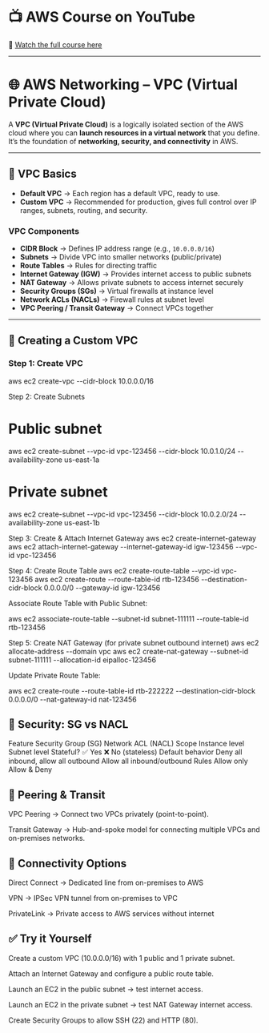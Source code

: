 # 📺 AWS Course on YouTube  
🎥 [Watch the full course here](https://youtu.be/R6yysJg_rKE?list=PLJB9b1bbB85EabGxfihssYhe46dZRHXfn)

---

# 🌐 AWS Networking – VPC (Virtual Private Cloud)

A **VPC (Virtual Private Cloud)** is a logically isolated section of the AWS cloud where you can **launch resources in a virtual network** that you define.  
It’s the foundation of **networking, security, and connectivity** in AWS.

---

## 📌 VPC Basics

- **Default VPC** → Each region has a default VPC, ready to use.  
- **Custom VPC** → Recommended for production, gives full control over IP ranges, subnets, routing, and security.  

### VPC Components
- **CIDR Block** → Defines IP address range (e.g., `10.0.0.0/16`)  
- **Subnets** → Divide VPC into smaller networks (public/private)  
- **Route Tables** → Rules for directing traffic  
- **Internet Gateway (IGW)** → Provides internet access to public subnets  
- **NAT Gateway** → Allows private subnets to access internet securely  
- **Security Groups (SGs)** → Virtual firewalls at instance level  
- **Network ACLs (NACLs)** → Firewall rules at subnet level  
- **VPC Peering / Transit Gateway** → Connect VPCs together  

---

## 📌 Creating a Custom VPC

### Step 1: Create VPC

aws ec2 create-vpc --cidr-block 10.0.0.0/16

Step 2: Create Subnets
# Public subnet
aws ec2 create-subnet --vpc-id vpc-123456 --cidr-block 10.0.1.0/24 --availability-zone us-east-1a

# Private subnet
aws ec2 create-subnet --vpc-id vpc-123456 --cidr-block 10.0.2.0/24 --availability-zone us-east-1b

Step 3: Create & Attach Internet Gateway
aws ec2 create-internet-gateway
aws ec2 attach-internet-gateway --internet-gateway-id igw-123456 --vpc-id vpc-123456

Step 4: Create Route Table
aws ec2 create-route-table --vpc-id vpc-123456
aws ec2 create-route --route-table-id rtb-123456 --destination-cidr-block 0.0.0.0/0 --gateway-id igw-123456


Associate Route Table with Public Subnet:

aws ec2 associate-route-table --subnet-id subnet-111111 --route-table-id rtb-123456

Step 5: Create NAT Gateway (for private subnet outbound internet)
aws ec2 allocate-address --domain vpc
aws ec2 create-nat-gateway --subnet-id subnet-111111 --allocation-id eipalloc-123456


Update Private Route Table:

aws ec2 create-route --route-table-id rtb-222222 --destination-cidr-block 0.0.0.0/0 --nat-gateway-id nat-123456

## 📌 Security: SG vs NACL

Feature	Security Group (SG)	Network ACL (NACL)
Scope	Instance level	Subnet level
Stateful?	✅ Yes	❌ No (stateless)
Default behavior	Deny all inbound, allow all outbound	Allow all inbound/outbound
Rules	Allow only	Allow & Deny

## 📌 Peering & Transit

VPC Peering → Connect two VPCs privately (point-to-point).

Transit Gateway → Hub-and-spoke model for connecting multiple VPCs and on-premises networks.

## 📌 Connectivity Options

Direct Connect → Dedicated line from on-premises to AWS

VPN → IPSec VPN tunnel from on-premises to VPC

PrivateLink → Private access to AWS services without internet

## ✅ Try it Yourself

Create a custom VPC (10.0.0.0/16) with 1 public and 1 private subnet.

Attach an Internet Gateway and configure a public route table.

Launch an EC2 in the public subnet → test internet access.

Launch an EC2 in the private subnet → test NAT Gateway internet access.

Create Security Groups to allow SSH (22) and HTTP (80).